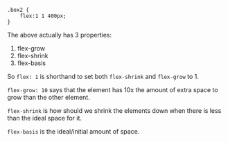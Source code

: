     .box2 {
        flex:1 1 400px;
    }

The above actually has 3 properties:
 1. flex-grow
 2. flex-shrink
 3. flex-basis

So `flex: 1` is shorthand to set both `flex-shrink` and `flex-grow` to 1.

`flex-grow: 10` says that the element has 10x the amount of extra space to grow than the other element.

`flex-shrink` is how should we shrink the elements down when there is less than the ideal space for it.

`flex-basis` is the ideal/initial amount of space.